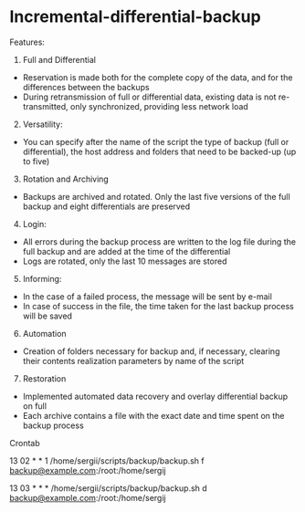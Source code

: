 # Incremental-differential-backup

Features:

1. Full and Differential
- Reservation is made both for the complete copy of the data, and for the differences between the backups
- During retransmission of full or differential data, existing data is not re-transmitted, only synchronized, providing less network load

2. Versatility:
- You can specify after the name of the script the type of backup (full or differential), the host address and folders that need to be backed-up (up to five)

3. Rotation and Archiving
- Backups are archived and rotated. Only the last five versions of the full backup and eight differentials are preserved

4. Login:
- All errors during the backup process are written to the log file during the full backup and are added at the time of the differential
- Logs are rotated, only the last 10 messages are stored

5. Informing:
- In the case of a failed process, the message will be sent by e-mail
- In case of success in the file, the time taken for the last backup process will be saved

6. Automation
- Creation of folders necessary for backup and, if necessary, clearing their contents realization parameters by name of the script

7. Restoration
- Implemented automated data recovery and overlay differential backup on full
- Each archive contains a file with the exact date and time spent on the backup process

Crontab

13 02 * * 1 /home/sergii/scripts/backup/backup.sh f backup@example.com:/root:/home/sergij

13 03 * * * /home/sergii/scripts/backup/backup.sh d backup@example.com:/root:/home/sergij
